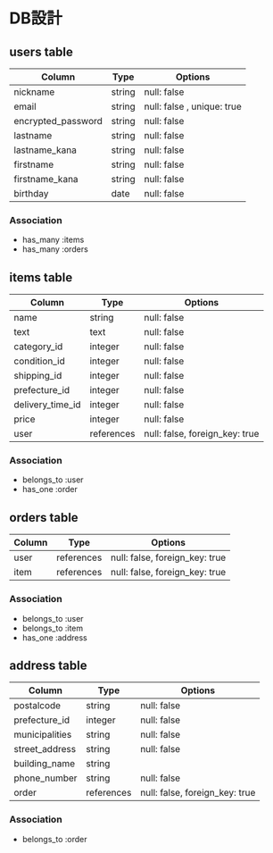 # DB設計

## users table

| Column             | Type   | Options                    |
|--------------------|--------|----------------------------|
| nickname           | string | null: false                |
| email              | string | null: false , unique: true |
| encrypted_password | string | null: false                |
| lastname           | string | null: false                |
| lastname_kana      | string | null: false                |
| firstname          | string | null: false                |
| firstname_kana     | string | null: false                |
| birthday           | date   | null: false                |

### Association

- has_many :items
- has_many :orders

## items table
| Column           | Type       | Options     |
|------------------|------------|-------------|
| name             | string     | null: false |
| text             | text       | null: false |
| category_id      | integer    | null: false |
| condition_id     | integer    | null: false |
| shipping_id      | integer    | null: false |
| prefecture_id    | integer    | null: false |
| delivery_time_id | integer    | null: false |
| price            | integer    | null: false |
| user             | references | null: false, foreign_key: true |

### Association

- belongs_to :user
- has_one :order

## orders table

| Column | Type       | Options                        |
|--------|------------|--------------------------------|
| user   | references | null: false, foreign_key: true |
| item   | references | null: false, foreign_key: true |

### Association

- belongs_to :user
- belongs_to :item
- has_one :address

## address table

| Column         | Type       | Options     |
|----------------|------------|-------------|
| postalcode     | string     | null: false |
| prefecture_id  | integer    | null: false |
| municipalities | string     | null: false |
| street_address | string     | null: false |
| building_name  | string     |             |
| phone_number   | string     | null: false |
| order          | references | null: false, foreign_key: true |

### Association

- belongs_to :order
